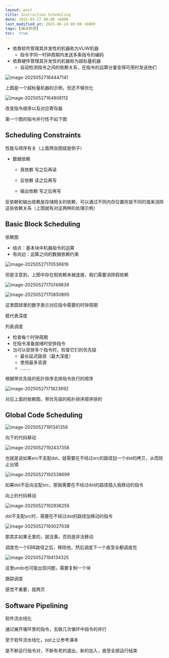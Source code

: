 ```yaml
---
layout: post
title: Instruction Scheduling
date: 2025-05-27 00:00 +0800
last_modified_at: 2025-06-24 00:00 +0800
tags: [编译原理]
toc:  true
---
```


- 依靠软件管理其并发性的机器称为VLIW机器
  - 指令字同一时钟周期内发送多条指令的编码
- 依靠硬件管理其并发性的机器称为超标量机器
  - 自动检测指令之间的依赖关系，在指令的运算分量变得可用时发送他们

![image-20250527164447141](https://huatiancen.oss-cn-nanjing.aliyuncs.com/img/202506241428431.png)

上图是一个超标量机器的示例，但还不够优化

![image-20250527164808112](https://huatiancen.oss-cn-nanjing.aliyuncs.com/img/202506241428474.png)

改变指令顺序以及对应寄存器

第一个图的指令并行性不如下图

## Scheduling Constraints

性能与顺序有关（上面两张图就是例子）

- 数据依赖

  - 真依赖 写之后再读

  - 反依赖 读之后再写

  - 输出依赖 写之后再写

反依赖和输出依赖是存储相关的依赖，可以通过不同内存位置存放不同的值来消除这些依赖关系（上图就有对这两种的处理示例）

## Basic Block Scheduling

依赖图

- 结点：基本块中机器指令的运算
- 有向边：运算之间的数据依赖约束

![image-20250527170536619](https://huatiancen.oss-cn-nanjing.aliyuncs.com/img/202506241428467.png)

但是注意到，上图中存在假依赖未被连接，我们需要消除假依赖

![image-20250527170749839](https://huatiancen.oss-cn-nanjing.aliyuncs.com/img/202506241428482.png)

![image-20250527170850895](https://huatiancen.oss-cn-nanjing.aliyuncs.com/img/202506241428493.png)

这里圆球里的数字表示对应指令需要的时钟周期

框代表深度



列表调度

- 检查每个时钟周期
- 在指令准备就绪时安排指令
- 当可以安排多个指令时，检查它们的优先级
  - 最长延迟路径（最大深度）
  - 使用最多资源
  - ........

根据带优先级的拓扑排序去排指令执行的顺序

![image-20250527171823692](https://huatiancen.oss-cn-nanjing.aliyuncs.com/img/202506241428524.png)

对应上面的依赖图，带优先级的拓扑排序顺序排的

## Global Code Scheduling

![image-20250527191341358](https://huatiancen.oss-cn-nanjing.aliyuncs.com/img/202506241428085.png)

向下的代码移动

![image-20250527192437358](https://huatiancen.oss-cn-nanjing.aliyuncs.com/img/202506241428119.png)

也就是说如果src不支配dst，就需要在不经过src的路径加一个dst的拷贝，从而防止出错

![image-20250527192538699](https://huatiancen.oss-cn-nanjing.aliyuncs.com/img/202506241428211.png)

如果dst不反向支配src，那我需要在不经过dst的路径插入我移动的指令



向上的代码移动

![image-20250527192936255](https://huatiancen.oss-cn-nanjing.aliyuncs.com/img/202506241428229.png)

dst不支配src时，需要在不经过dst的路径加移动的指令

![image-20250527193027038](https://huatiancen.oss-cn-nanjing.aliyuncs.com/img/202506241428270.png)

那其实如果无害的，就没事，否则是非法移动



调度完一个EBB路径之后，移除他，然后调度下一个直至全都调度完

![image-20250527194134325](https://huatiancen.oss-cn-nanjing.aliyuncs.com/img/202506241428296.png)

这里undo也可能出现问题，需要复制一个块



跟踪调度

感觉不重要，就两页

## Software Pipelining

软件流水线化

通过展开循环里的指令，去做几次循环中指令的并行

至于软件流水线化，ppt上让参考课本

是不断运行指令对，不断有老的退出，新的加入，直至全部运行结束